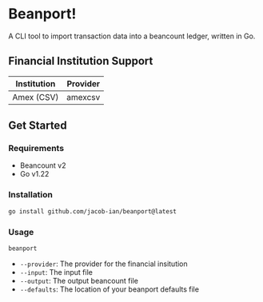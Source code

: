 # Beanport!

A CLI tool to import transaction data into a beancount ledger, written in Go.

## Financial Institution Support

| Institution | Provider |
| ----------- | -------- |
| Amex (CSV)  | amexcsv  |

## Get Started

### Requirements

- Beancount v2
- Go v1.22

### Installation

```bash
go install github.com/jacob-ian/beanport@latest
```

### Usage

```bash
beanport
```

- `--provider`: The provider for the financial insitution
- `--input`: The input file
- `--output`: The output beancount file
- `--defaults`: The location of your beanport defaults file
